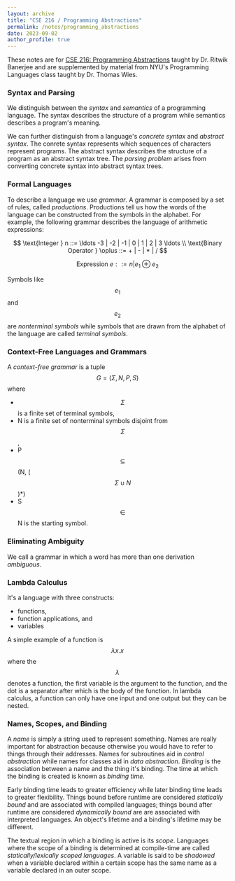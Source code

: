 ```yaml
---
layout: archive
title: "CSE 216 / Programming Abstractions"
permalink: /notes/programming_abstractions
date: 2023-09-02
author_profile: true
---
```


These notes are for [CSE 216: Programming Abstractions](https://sites.google.com/cs.stonybrook.edu/cse216/) taught by Dr. Ritwik Banerjee and are supplemented by material from NYU's Programming Languages class taught by Dr. Thomas Wies.

### Syntax and Parsing

We distinguish between the _syntax_ and _semantics_ of a programming language. The syntax describes the structure of a program while semantics describes a program's meaning. 

We can further distinguish from a language's _concrete syntax_ and _abstract syntax_. The conrete syntax represents which sequences of characters represent programs. The abstract syntax describes the structure of a program as an abstract syntax tree. The _parsing problem_ arises from converting concrete syntax into abstract syntax trees.

### Formal Languages

To describe a language we use _grammar_. A grammar is composed by a set of rules, called _productions_. Productions tell us how the words of the language can be constructed from the symbols in the alphabet. For example, the following grammar describes the language of arithmetic expressions: 

$$
\text{Integer } n ::= \ldots -3 | -2 | -1 | 0 | 1 | 2 | 3 \ldots \\
\text{Binary Operator } \oplus ::= + | - | * | /
$$

$$
\text{Expression } e ::= n | e_1 \oplus e_2
$$

Symbols like $$e_1$$ and $$e_2$$ are _nonterminal symbols_ while symbols that are drawn from the alphabet of the language are called _terminal symbols_. 

### Context-Free Languages and Grammars

A _context-free grammar_ is a tuple $$G = ({\Sigma}, N, P, S)$$ where 

  * $${\Sigma}$$ is a finite set of terminal symbols,  
  * N is a finite set of nonterminal symbols disjoint from $${\Sigma}$$,
  * P $$\subseteq$$ (N, ($${\Sigma}\cup N$$)*)
  * S $$\in$$ N is the starting symbol.

### Eliminating Ambiguity

We call a grammar in which a word has more than one derivation _ambiguous_.

### Lambda Calculus

It's a language with three constructs:

  * functions, 
  * function applications, and
  * variables

A simple example of a function is $$\lambda x.x$$ where the $$\lambda$$ denotes a function, the first variable is the argument to the function, and the dot is a separator after which is the body of the function. In lambda calculus, a function can only have one input and one output but they can be nested. 

### Names, Scopes, and Binding

A _name_ is simply a string used to represent something. Names are really important for abstraction because otherwise you would have to refer to things through their addresses. Names for subroutines aid in _control abstraction_ while names for classes aid in _data abstraction_. _Binding_ is the association between a name and the thing it's binding. The time at which the binding is created is known as _binding time_.

Early binding time leads to greater efficiency while later binding time leads to greater flexibility. Things bound before runtime are considered _statically bound_ and are associated with compiled languages; things bound after runtime are considered _dynamically bound_ are are associated with interpreted languages. An object's lifetime and a binding's lifetime may be different. 

The textual region in which a binding is active is its _scope_. Languages where the scope of a binding is determined at compile-time are called _statically/lexically scoped languages_. A variable is said to be _shadowed_ when a variable declared within a certain scope has the same name as a variable declared in an outer scope.